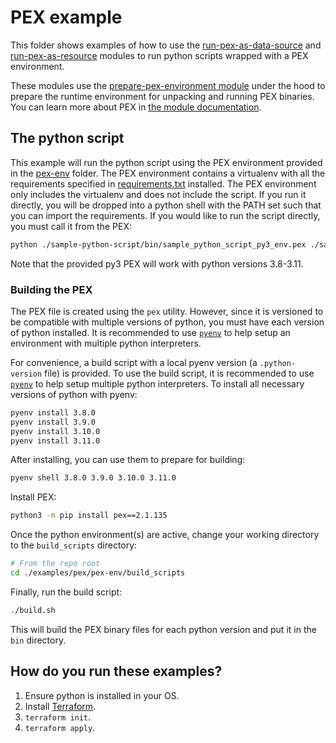 # PEX example

This folder shows examples of how to use the [run-pex-as-data-source](https://github.com/terraform-modules-krish/terraform-aws-utilities/blob/main/modules/run-pex-as-data-source) and [run-pex-as-resource](https://github.com/terraform-modules-krish/terraform-aws-utilities/blob/main/modules/run-pex-as-resource) modules to run python scripts wrapped with a PEX environment.

These modules use the [prepare-pex-environment module](https://github.com/terraform-modules-krish/terraform-aws-utilities/blob/main/modules/prepare-pex-environment) under the hood to prepare the runtime environment for unpacking and running PEX binaries. You can learn more about PEX in [the module documentation](https://github.com/terraform-modules-krish/terraform-aws-utilities/blob/main/modules/prepare-pex-environment/README.md).


## The python script

This example will run the python script using the PEX environment provided in the [pex-env](./pex-env) folder. The PEX environment contains a virtualenv with all the requirements specified in [requirements.txt](./sample-python-script/requirements.txt) installed.  The PEX environment only includes the virtualenv and does not include the script. If you run it directly, you will be dropped into a python shell with the PATH set such that you can import the requirements. If you would like to run the script directly, you must call it from the PEX:

```bash
python ./sample-python-script/bin/sample_python_script_py3_env.pex ./sample-python-script/sample_python_script/main.py
```

Note that the provided py3 PEX will work with python versions 3.8-3.11.

### Building the PEX

The PEX file is created using the `pex` utility. However, since it is versioned to be compatible with multiple versions of python, you must have each version of python installed. It is recommended to use [`pyenv`](https://github.com/pyenv/pyenv) to help setup an environment with multiple python interpreters.

For convenience, a build script with a local pyenv version (a `.python-version` file) is provided. To use the build script, it is recommended to use [`pyenv`](https://github.com/pyenv/pyenv) to help setup multiple python interpreters. To install all necessary versions of python with pyenv:

```bash
pyenv install 3.8.0
pyenv install 3.9.0
pyenv install 3.10.0
pyenv install 3.11.0
```

After installing, you can use them to prepare for building:

```bash
pyenv shell 3.8.0 3.9.0 3.10.0 3.11.0
```

Install PEX:

```bash
python3 -m pip install pex==2.1.135
```

Once the python environment(s) are active, change your working directory to the `build_scripts` directory:

```bash
# From the repo root
cd ./examples/pex/pex-env/build_scripts
```

Finally, run the build script:

```bash
./build.sh
```

This will build the PEX binary files for each python version and put it in the `bin` directory.

## How do you run these examples?

1. Ensure python is installed in your OS.
1. Install [Terraform](https://www.terraform.io/).
1. `terraform init`.
1. `terraform apply`.
